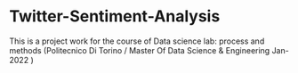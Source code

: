 # Twitter-Sentiment-Analysis
This is a project work for the course of Data science lab: process and methods (Politecnico Di Torino / Master Of Data Science & Engineering Jan-2022 )
